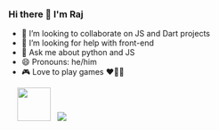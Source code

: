 ### Hi there 👋 I'm Raj

<!-- - 🔭 I’m currently working on [ToDoApp](https://github.com/rajkhare05/toDoApp/tree/dev) --> <!-- [DarkMemer](https://github.com/rajkhare05/darkmemer) -->
<!-- - 🌱 I’m currently learning DSA -->
- 👯 I’m looking to collaborate on JS and Dart projects
- 🤔 I’m looking for help with front-end
- 💬 Ask me about python and JS
- 😄 Pronouns: he/him
- 🎮 Love to play games ❤️💙🖤
<!-- - ⚡ fun fact: I can fix your printer 😉😜 -->

&nbsp;&nbsp;&nbsp;
<a href="https://hackerrank.com/rajkhare05" target="_blank"> <img src="https://pbs.twimg.com/profile_images/1477936468496556035/BhitSnqG_400x400.jpg" width="60px" height="60px"></a> &nbsp;
<a href="https://www.buymeacoffee.com/rajkhare05"><img src="https://img.buymeacoffee.com/button-api/?text=Buy me a coffee&emoji=&slug=rajkhare05&button_colour=FF5F5F&font_colour=ffffff&font_family=Cookie&outline_colour=000000&coffee_colour=FFDD00"></a>
<!-- &nbsp;&nbsp;&nbsp;
<a href="https://linkedin.com/in/rajkhare05"> <img src="https://github.com/rajkhare05/rajkhare05/blob/main/img/linkedin.png" width="42px" height="42px" />
</a> -->

<!-- &nbsp;&nbsp;&nbsp;
<a href="https://en.wikipedia.org/wiki/List_of_Naruto:_Shippuden_episodes" target="_blank"><img src="https://github.com/rajkhare05/rajkhare05/blob/main/img/narutorun.gif" width=460 height=140></a>
<br> -->
<!-- &nbsp;&nbsp;&nbsp;
<a href="https://twitter.com/@Rajkhare_" target="_blank"> <img src="https://github.com/rajkhare05/rajkhare05/blob/main/img/twitter.png" width="50px" height="50px"> </a> -->
<!-- &nbsp;&nbsp;&nbsp;
<a href="https://www.codechef.com/users/rajkhare05"> <img src="https://github.com/rajkhare05/rajkhare05/blob/main/img/codechef.png" width="120px" height="50px"> </a> -->
